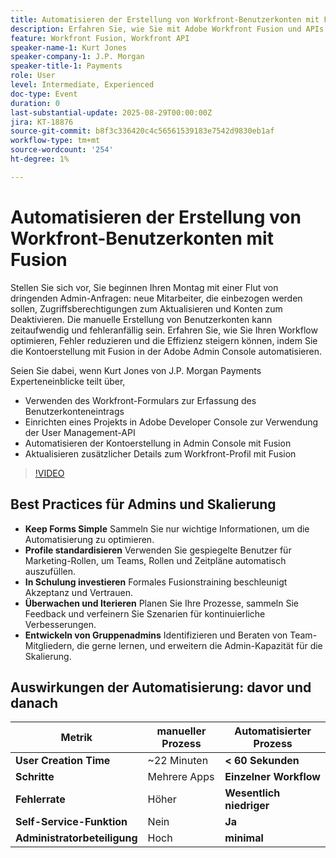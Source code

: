 ```yaml
---
title: Automatisieren der Erstellung von Workfront-Benutzerkonten mit Fusion
description: Erfahren Sie, wie Sie mit Adobe Workfront Fusion und APIs die Erstellung von Benutzerkonten automatisieren, die Einrichtungszeit von 22 Minuten auf unter 60 Sekunden verkürzen und die Effizienz steigern können.
feature: Workfront Fusion, Workfront API
speaker-name-1: Kurt Jones
speaker-company-1: J.P. Morgan
speaker-title-1: Payments
role: User
level: Intermediate, Experienced
doc-type: Event
duration: 0
last-substantial-update: 2025-08-29T00:00:00Z
jira: KT-18876
source-git-commit: b8f3c336420c4c56561539183e7542d9830eb1af
workflow-type: tm+mt
source-wordcount: '254'
ht-degree: 1%

---
```



# Automatisieren der Erstellung von Workfront-Benutzerkonten mit Fusion

Stellen Sie sich vor, Sie beginnen Ihren Montag mit einer Flut von dringenden Admin-Anfragen: neue Mitarbeiter, die einbezogen werden sollen, Zugriffsberechtigungen zum Aktualisieren und Konten zum Deaktivieren. Die manuelle Erstellung von Benutzerkonten kann zeitaufwendig und fehleranfällig sein. Erfahren Sie, wie Sie Ihren Workflow optimieren, Fehler reduzieren und die Effizienz steigern können, indem Sie die Kontoerstellung mit Fusion in der Adobe Admin Console automatisieren.

Seien Sie dabei, wenn Kurt Jones von J.P. Morgan Payments Experteneinblicke teilt über,

* Verwenden des Workfront-Formulars zur Erfassung des Benutzerkonteneintrags
* Einrichten eines Projekts in Adobe Developer Console zur Verwendung der User Management-API
* Automatisieren der Kontoerstellung in Admin Console mit Fusion
* Aktualisieren zusätzlicher Details zum Workfront-Profil mit Fusion

>[!VIDEO](https://video.tv.adobe.com/v/3471496/?learn=on&enablevpops)

## Best Practices für Admins und Skalierung

* **Keep Forms Simple** Sammeln Sie nur wichtige Informationen, um die Automatisierung zu optimieren.
* **Profile standardisieren** Verwenden Sie gespiegelte Benutzer für Marketing-Rollen, um Teams, Rollen und Zeitpläne automatisch auszufüllen.
* **In Schulung investieren** Formales Fusionstraining beschleunigt Akzeptanz und Vertrauen.
* **Überwachen und Iterieren** Planen Sie Ihre Prozesse, sammeln Sie Feedback und verfeinern Sie Szenarien für kontinuierliche Verbesserungen.
* **Entwickeln von Gruppenadmins** Identifizieren und Beraten von Team-Mitgliedern, die gerne lernen, und erweitern die Admin-Kapazität für die Skalierung.

## Auswirkungen der Automatisierung: davor und danach

| **Metrik** | **manueller Prozess** | **Automatisierter Prozess** |
|-------------------------------|--------------------|-------------------------|
| **User Creation Time** | ~22 Minuten | **&lt; 60 Sekunden** |
| **Schritte** | Mehrere Apps | **Einzelner Workflow** |
| **Fehlerrate** | Höher | **Wesentlich niedriger** |
| **Self-Service-Funktion** | Nein | **Ja** |
| **Administratorbeteiligung** | Hoch | **minimal** |